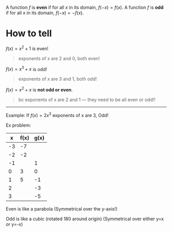 A function $f$ is **even** if for all $x$ in its domain,
$f(-x) = f(x)$.
A function $f$ is **odd** if for all $x$ in its domain,
$f(-x) = -f(x)$.

# How to tell
$f(x)=x^2+1$  is even!
> exponents of x are 2 and 0, both even! 

$f(x)=x^3+x$ is odd!
> exponents of x are 3 and 1, both odd!

$f(x)=x^2+x$ is **not odd or even**.
> bc exponents of x are 2 and 1 — they need to be all even or odd!!








---
Example: If $f(x)=2x^3$  exponents of x are 3, Odd!

Ex problem:

| x   | f(x) | g(x) |
| --- | ---- | ---- |
| -3  | -7   |      |
| -2  | -2   |      |
| -1  |      | 1    |
| 0   | 3    | 0    |
| 1   | 5    | -1   |
| 2   |      | -3   |
| 3   |      | -5   |

Even is like a parabola (Symmetrical over the y-axis!)

Odd is like a cubic (rotated 180 around origin) (Symmetrical over either y=x or y=-x)